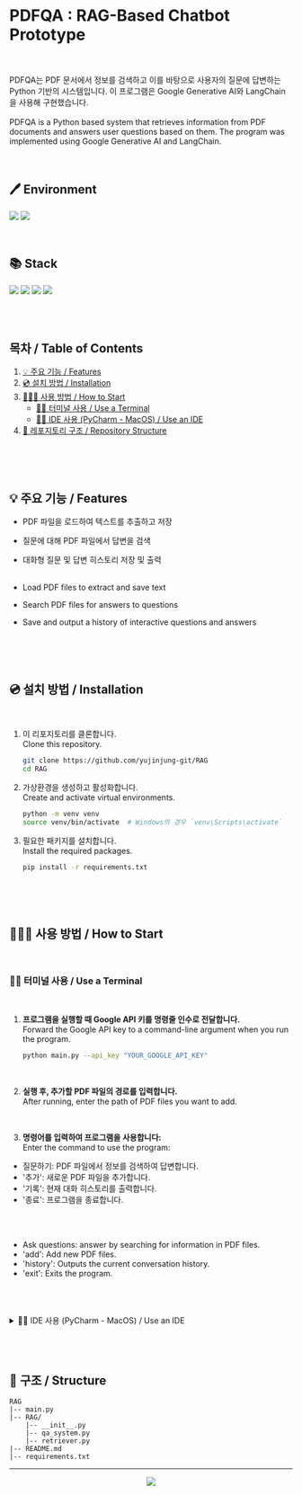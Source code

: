 # PDFQA : RAG-Based Chatbot Prototype
<br/>


<br/>
PDFQA는 PDF 문서에서 정보를 검색하고 이를 바탕으로 사용자의 질문에 답변하는 Python 기반의 시스템입니다. 이 프로그램은 Google Generative AI와 LangChain을 사용해 구현했습니다.
<br/><br/>PDFQA is a Python based system that retrieves information from PDF documents and answers user questions based on them. The program was implemented using Google Generative AI and LangChain.

<br/>
<br/>
<br/>

## 🖊️ Environment
<img src="https://img.shields.io/badge/pycharm-000000?style=for-the-badge&logo=pycharm&logoColor=white"> <img src="https://img.shields.io/badge/github-181717?style=for-the-badge&logo=github&logoColor=white">



<br/>

## 📚 Stack
<img src="https://img.shields.io/badge/Python-3776AB?style=for-the-badge&logo=Python&logoColor=white"> <img src="https://img.shields.io/badge/googlegemini-8E75B2?style=for-the-badge&logo=googlegemini&logoColor=white"> <img src="https://img.shields.io/badge/langchain-1C3C3C?style=for-the-badge&logo=langchain&logoColor=white"> <img src="https://img.shields.io/badge/huggingface-FFD21E?style=for-the-badge&logo=huggingface&logoColor=white">

<br/>
<br/>




## 목차 / Table of Contents
1. [💡 주요 기능 / Features](#-주요-기능--features)
2. [💿 설치 방법 / Installation](#-설치-방법--installation)
3. [👩🏻‍💻 사용 방법 / How to Start](#-사용-방법--how-to-start)
   - [☝🏻 터미널 사용 / Use a Terminal](#-터미널-사용--use-a-terminal)
   - [✌🏻 IDE 사용 (PyCharm - MacOS) / Use an IDE](#-ide-사용-pycharm---macos--use-an-ide)
4. [📂 레포지토리 구조 / Repository Structure](#-레포지토리-구조--repository-structure)


<br/>
<br/>
<br/>


## 💡 주요 기능 / Features

- PDF 파일을 로드하여 텍스트를 추출하고 저장
- 질문에 대해 PDF 파일에서 답변을 검색
- 대화형 질문 및 답변 히스토리 저장 및 출력<br/><br/>

- Load PDF files to extract and save text
- Search PDF files for answers to questions
- Save and output a history of interactive questions and answers

<br/>
<br/>
<br/>


## 💿 설치 방법 / Installation


<br/>

1. 이 리포지토리를 클론합니다. <br/>Clone this repository.

    ```bash
    git clone https://github.com/yujinjung-git/RAG
    cd RAG
    ```


2. 가상환경을 생성하고 활성화합니다. <br/>Create and activate virtual environments.
    ```bash
    python -m venv venv
    source venv/bin/activate  # Windows의 경우 `venv\Scripts\activate`
   ```


3. 필요한 패키지를 설치합니다. <br/>Install the required packages.

    ```bash
    pip install -r requirements.txt
    ```
   
<br/>
<br/>
<br/>

## 👩🏻‍💻 사용 방법    / How to Start

<br/>

### ☝🏻 터미널 사용 / Use a Terminal

<br/>

1. **프로그램을 실행할 때 Google API 키를 명령줄 인수로 전달합니다.** <br/>Forward the Google API key to a command-line argument when you run the program.

    ```bash
    python main.py --api_key "YOUR_GOOGLE_API_KEY"
    ```
<br/>

2. **실행 후, 추가할 PDF 파일의 경로를 입력합니다.** <br/>After running, enter the path of PDF files you want to add.

<br/>

3. **명령어를 입력하여 프로그램을 사용합니다:** <br/>Enter the command to use the program:

- 질문하기: PDF 파일에서 정보를 검색하여 답변합니다.
- '추가': 새로운 PDF 파일을 추가합니다.
- '기록': 현재 대화 히스토리를 출력합니다.
- '종료': 프로그램을 종료합니다.
<br/>
 <br/>

   - Ask questions: answer by searching for information in PDF files.
   - 'add': Add new PDF files.
   - 'history': Outputs the current conversation history.
   - 'exit': Exits the program.
   <br/>
   <br/>
   <br/>


<details>
    <summary>✌🏻 IDE 사용 (PyCharm - MacOS) / Use an IDE</summary>

### ✌🏻 IDE 사용 (PyCharm - MacOS) / Use an IDE

<br/>

1. **PyCharm을 열고, `Open` 옵션을 선택하여 클론한 프로젝트 폴더를 엽니다.** <br/> Open PyCharm, select the 'Open' option to open the cloned project folder.

<br/>



2. **PyCharm에서 가상환경을 설정합니다:** <br/> In PyCharm, set up a virtual environment:
    - `PyCharm` -> `Settings` -> `Project: RAG` -> `Python Interpreter`
    - `Add Interpreter` -> `Existing environment`
    - **인터프리터를 선택합니다.** <br/>Select the Interpreter. 
      - `<Project Path>/venv/bin/python`
      - Windows - `venv\Scripts\python.exe`
    - `OK`

<br/>
<p align="center">
  <img src="https://github.com/yujinjung-git/RAG/assets/64849647/0d750063-9b0b-4ab1-ab39-348a107b7b24">
</p>
<p align="center">
  <img src="https://github.com/yujinjung-git/RAG/assets/64849647/2e509472-ace0-45b4-976c-b5dff7f52c19">
</p>
<br/>
<p align="center">
  <img src="https://github.com/yujinjung-git/RAG/assets/64849647/1197056f-97c3-49bc-83ab-c3c33665139d">
</p>

3. `Run` -> `Edit Configurations...`

<br/>
<p align="center">
  <img src="https://github.com/yujinjung-git/RAG/assets/64849647/36a84c37-bb29-4f21-b752-cfb4d369ad26">
</p>

4. `Script path`에 `main.py` 경로를 설정합니다. <br/>Set the 'main.py ' path to 'Script path'.

<br/>

5. **`Parameters`에 `--api_key "YOUR_GOOGLE_API_KEY"`를 추가합니다.** <br/> Add `--api_key 'YOUR_GOOGLE_API_KEY'` to `Parameters`.

<br/>
<p align="center">
  <img src="https://github.com/yujinjung-git/RAG/assets/64849647/c514232f-ff7d-4a3b-a70b-d71e6013a9fd">
</p>

6. `Apply` -> `OK`

<br/>

7. `Run` -> `Run 'main'`

<br/>
<p align="center">
  <img src="https://github.com/yujinjung-git/RAG/assets/64849647/6236db4c-2c78-4f89-b629-b7e08f8ba465">
</p>

8. **실행 후, 터미널 창에서 추가할 PDF 파일의 경로를 입력합니다.** <br/> After running, in the Terminal window, enter the path to the PDF file you want to add.

<br/>

9. **명령어를 입력하여 프로그램을 사용합니다:** <br/>Enter the command to use the program:
- 질문하기: PDF 파일에서 정보를 검색하여 답변합니다.
- '추가': 새로운 PDF 파일을 추가합니다.
- '기록': 현재 대화 히스토리를 출력합니다.
- '종료': 프로그램을 종료합니다.

<br/>

  - Ask questions: answer by searching for information in PDF files.
  - 'add': Add new PDF files.
  - 'history': Outputs the current conversation history.
  - 'exit': Exits the program.
<br/>
<br/>
<br/>

</details>



<br/>
<br/>
<br/>


## 📂 구조 / Structure

```plaintext
RAG
|-- main.py
|-- RAG/
    |-- __init__.py
    |-- qa_system.py
    |-- retriever.py
|-- README.md
|-- requirements.txt
```
---
<p align="center">
  <img src="https://github.com/yujinjung-git/RAG/assets/64849647/4005c138-a346-40a6-bfa0-be441f03b2fa">
</p>



